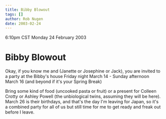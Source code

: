 ```yaml
---
title: Bibby Blowout
tags: []
author: Rob Nugen
date: 2003-02-24
---
```


<p class=date>6:10pm CST Monday 24 February 2003</p>

<h1>Bibby Blowout</h1>

<p>Okay, if you know me and (Janette or Josephine or Jack), you are
invited to a party at the Bibby's house Friday night March 14 - Sunday
afternoon March 16 (and beyond if it's your Spring Break)</p>

<p>Bring some kind of food (uncooked pasta or fruit) or a present for
Colleen Crotty or Ashley Powell (the unbiological twins, assuming they
will be here).  March 26 is their birthdays, and that's the day I'm
leaving for Japan, so it's a combined party for all of us but still
time for me to get ready and freak out before I leave.</p>


